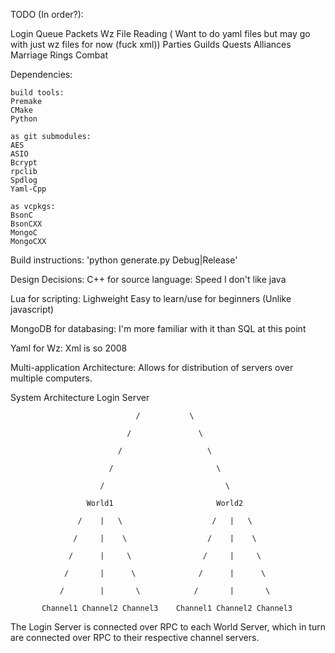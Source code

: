 TODO (In order?):

Login Queue
Packets
Wz File Reading ( Want to do yaml files but may go with just wz files for now (fuck xml))
Parties
Guilds
Quests
Alliances
Marriage
Rings
Combat


Dependencies:

    build tools:
    Premake
    CMake
    Python

    as git submodules:
    AES
    ASIO
    Bcrypt
    rpclib
    Spdlog
    Yaml-Cpp

    as vcpkgs:
    BsonC
    BsonCXX
    MongoC
    MongoCXX

Build instructions:
'python generate.py Debug|Release'

Design Decisions:
C++ for source language:
    Speed
    I don't like java

Lua for scripting:
    Lighweight
    Easy to learn/use for beginners (Unlike javascript)

MongoDB for databasing:
    I'm more familiar with it than SQL at this point

Yaml for Wz:
    Xml is so 2008

Multi-application Architecture:
    Allows for distribution of servers over multiple computers.

System Architecture
                                Login Server

                                /           \

                              /               \

                            /                   \

                          /                       \

                        /                           \

                     World1                       World2

                   /    |   \                    /   |   \

                  /     |    \                  /    |    \

                 /      |     \                /     |     \

                /       |      \              /      |      \

               /        |       \            /       |       \
               
           Channel1 Channel2 Channel3    Channel1 Channel2 Channel3

The Login Server is connected over RPC to each World Server, which in turn are
connected over RPC to their respective channel servers.